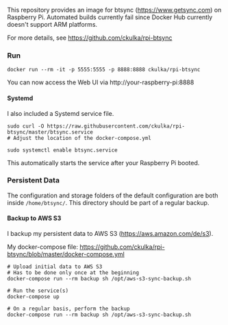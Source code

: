 This repository provides an image for btsync (https://www.getsync.com) on Raspberry Pi.
Automated builds currently fail since Docker Hub currently doesn't support ARM platforms.

For more details, see https://github.com/ckulka/rpi-btsync


### Run
```
docker run --rm -it -p 5555:5555 -p 8888:8888 ckulka/rpi-btsync
```
You can now access the Web UI via http://your-raspberry-pi:8888

#### Systemd
I also included a Systemd service file.
```
sudo curl -O https://raw.githubusercontent.com/ckulka/rpi-btsync/master/btsync.service
# Adjust the location of the docker-compose.yml

sudo systemctl enable btsync.service
```
This automatically starts the service after your Raspberry Pi booted.

### Persistent Data
The configuration and storage folders of the default configuration are both inside ```/home/btsync/```. This directory should be part of a regular backup.

#### Backup to AWS S3
I backup my persistent data to AWS S3 (https://aws.amazon.com/de/s3).

My docker-compose file: https://github.com/ckulka/rpi-btsync/blob/master/docker-compose.yml
```
# Upload initial data to AWS S3
# Has to be done only once at the beginning
docker-compose run --rm backup sh /opt/aws-s3-sync-backup.sh

# Run the service(s)
docker-compose up

# On a regular basis, perform the backup
docker-compose run --rm backup sh /opt/aws-s3-sync-backup.sh
```
